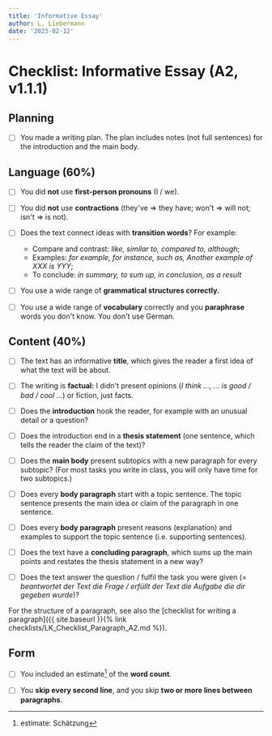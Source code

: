```yaml
---
title: 'Informative Essay'
author: L. Liebermann
date: '2023-02-12'
---
```


# Checklist: Informative Essay (A2, v1.1.1)

## Planning

- [ ] You made a writing plan. The plan includes notes (not full sentences) for the introduction and the main body. 

## Language (60%)

- [ ] You did **not** use **first-person pronouns** (I / we).

- [ ] You did **not** use **contractions** (they've =\> they have; won't =\> will not; isn't =\> is not).

- [ ] Does the text connect ideas with **transition words**? For example: 

    - Compare and contrast: _like, similar to, compared to, although_; 
    - Examples: _for example, for instance, such as, Another example of XXX is YYY_;
    - To conclude: _in summary, to sum up, in conclusion, as a result_

- [ ] You use a wide range of **grammatical structures correctly.**

- [ ] You use a wide range of **vocabulary** correctly and you **paraphrase** words you don't know. You don't use German.

## Content (40%)

- [ ] The text has an informative **title**, which gives the reader a first idea of what the text will be about.

- [ ] The writing is **factual:** I didn't present opinions (_I think \..., ... is good / bad / cool ..._) or fiction, just facts.

- [ ] Does the **introduction** hook the reader, for example with an unusual detail or a question?

- [ ] Does the introduction end in a **thesis statement** (one sentence, which tells the reader the claim of the text)?

- [ ] Does the **main body** present subtopics with a new paragraph for every subtopic? (For most tasks you write in class, you will only have time for two subtopics.)

- [ ] Does every **body paragraph** start with a topic sentence. The topic sentence presents the main idea or claim of the paragraph in one sentence.

- [ ] Does every **body paragraph** present reasons (explanation) and examples to support the topic sentence (i.e. supporting sentences).

- [ ] Does the text have a **concluding paragraph**, which sums up the main points and restates the thesis statement in a new way?

- [ ] Does the text answer the question / fulfil the task you were given (= _beantwortet der Text die Frage / erfüllt der Text die Aufgabe die dir gegeben wurde_)?

For the structure of a paragraph, see also the [checklist for writing a paragraph]({{ site.baseurl }}{% link checklists/LK_Checklist_Paragraph_A2.md %}).

## Form

- [ ] You included an estimate[^1] of the **word count**. 

- [ ] You **skip every second line**, and you skip **two or more lines between paragraphs**. 

[^1]: estimate: Schätzung

